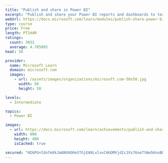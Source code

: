 ```yaml
---
title: "Publish and share in Power BI"
excerpt: "Publish and share your Power BI reports and dashboards to teammates in your organization or to everyone on the web."
webUrl: https://docs.microsoft.com/learn/modules/publish-share-power-bi/
type: course
price: Free
length: PT1H4M
ratings:
  count: 3032
  average: 4.705805
heat: 56

provider:
  name: Microsoft Learn
  domain: microsoft.com
  images:
    - url: /assets/images/organizations/microsoft.com-50x50.jpg
      width: 50
      height: 50

levels:
  - Intermediate

topics:
  - Power BI

images:
  - url: https://docs.microsoft.com/learn/achievements/publish-and-share-with-power-bi-desktop-social.png
    width: 800
    height: 400
    isCached: true

secured: "HI6PU+IdnfmXkJmANV6O0eSTGjEA9LxlxvCHGOMVjdIcJXs76oeTtWw5KnoBBYDanu0ENUyNFQioO4QkXqP6RjdpzaOyIyBhqO9dWXbOyXwBtm5lpA7saStWCvYcQaXQcbStsmAcAP7OfpZ3r8ctf07vKdIop6JPKiFi8EQBK/a/L/TR46ugbrStJx3RpYcK5tcd/m9DFcsiCTd/Ik822cGP0A6vdX9/X4WVQblXgSMnYFlGJOxTue4VId6uOF+lTx49HTcBGuDkee2BNoOWMrOgEsget2SaiD6D5qqz19csXMlUqbk22VyZcMH44jtUT8ZsL2J9ZJQO5+GRi7LKhTWx+i1DISzA6eTHOeoOSBvS/HOU72y23YDzqT9Efm921d8uxWEJb/Xqu7cXWp0UGHRUgEKg/BxYA6fyurWi9l4=;gFUC8PJrlYGBmVAmEFIKjg=="
---
```


